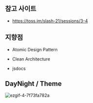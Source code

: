 ## 참고 사이트

- https://toss.im/slash-21/sessions/3-4



## 지향점

- Atomic Design Pattern

- Clean Architecture

- jsdocs



## DayNight / Theme

![ezgif-4-7f73fa782a](https://user-images.githubusercontent.com/39161206/231633438-12955f8e-9d94-4534-a292-f8a5100aa189.gif)